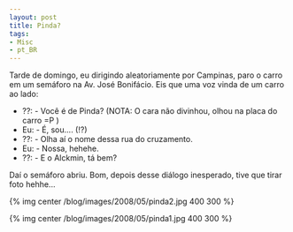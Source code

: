 ```yaml
---
layout: post
title: Pinda?
tags:
- Misc
- pt_BR
---
```

Tarde de domingo, eu dirigindo aleatoriamente por Campinas, paro o carro em um semáforo na Av. José Bonifácio. Eis que uma voz vinda de um carro ao lado:

 * ??:  - Você é de Pinda? (NOTA: O cara não divinhou, olhou na placa do carro =P )
 * Eu: - É, sou.... (!?)
 * ??:  - Olha aí o nome dessa rua do cruzamento.
 * Eu: - Nossa, hehehe.
 * ??:  - E o Alckmin, tá bem?

Daí o semáforo abriu. Bom, depois desse diálogo inesperado, tive que tirar foto hehhe...

{% img center /blog/images/2008/05/pinda2.jpg 400 300 %}

{% img center /blog/images/2008/05/pinda1.jpg 400 300 %}